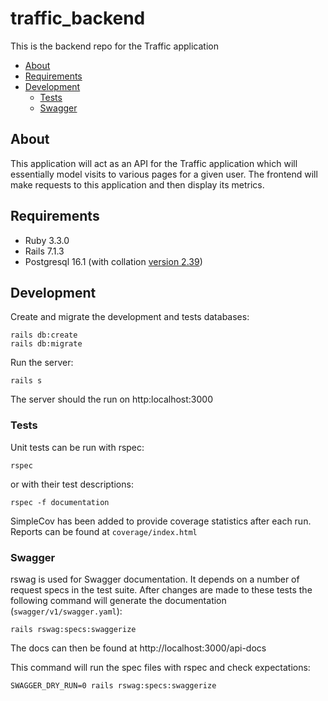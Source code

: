 # traffic_backend

This is the backend repo for the Traffic application

<!-- vim-markdown-toc GFM -->

* [About](#about)
* [Requirements](#requirements)
* [Development](#development)
  * [Tests](#tests)
  * [Swagger](#swagger)

<!-- vim-markdown-toc -->

## About

This application will act as an API for the Traffic application which will
essentially model visits to various pages for a given user. The frontend will
make requests to this application and then display its metrics.

## Requirements

* Ruby 3.3.0
* Rails 7.1.3
* Postgresql 16.1 (with collation [version
  2.39](https://dba.stackexchange.com/a/330184))


## Development

Create and migrate the development and tests databases:

    rails db:create
    rails db:migrate

Run the server:

    rails s

The server should the run on http:localhost:3000

### Tests

Unit tests can be run with rspec:

    rspec

or with their test descriptions:

    rspec -f documentation

SimpleCov has been added to provide coverage statistics after each run. Reports
can be found at `coverage/index.html`


### Swagger

rswag is used for Swagger documentation. It depends on a number of request
specs in the test suite. After changes are made to these tests the following
command will generate the documentation (`swagger/v1/swagger.yaml`):

    rails rswag:specs:swaggerize

The docs can then be found at http://localhost:3000/api-docs

This command will run the spec files with rspec and check expectations:

    SWAGGER_DRY_RUN=0 rails rswag:specs:swaggerize
